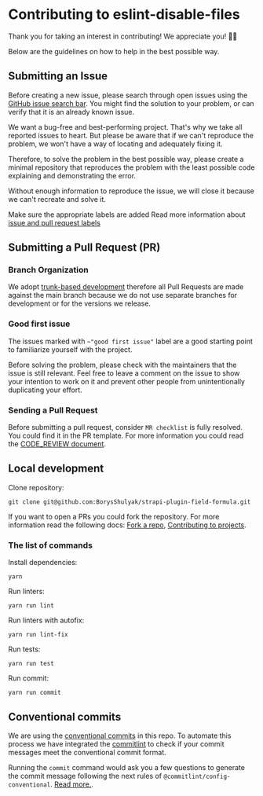 # Contributing to eslint-disable-files
Thank you for taking an interest in contributing! We appreciate you! 🫶🏽

Below are the guidelines on how to help in the best possible way.

## Submitting an Issue
Before creating a new issue, please search through open issues using the 
[GitHub issue search bar](https://docs.github.com/en/issues/tracking-your-work-with-issues/filtering-and-searching-issues-and-pull-requests). 
You might find the solution to your problem, or can verify that it is an already known issue.

We want a bug-free and best-performing project. That's why we take all reported issues to heart. But please be aware 
that if we can't reproduce the problem, we won't have a way of locating and adequately fixing it.

Therefore, to solve the problem in the best possible way, please create a minimal repository that reproduces the 
problem with the least possible code explaining and demonstrating the error.

Without enough information to reproduce the issue, we will close it because we can't recreate and solve it.

Make sure the appropriate labels are added Read more information about 
[issue and pull request labels](https://github.com/BorysShulyak/strapi-plugin-field-formula/blob/main/documentation/LABELS.md)

## Submitting a Pull Request (PR)
### Branch Organization
We adopt [trunk-based development](https://trunkbaseddevelopment.com/) therefore all Pull Requests are made against the 
main branch because we do not use separate branches for development or for the versions we release.

### Good first issue
The issues marked with `~"good first issue"` label are a good starting point to familiarize yourself with the project.

Before solving the problem, please check with the maintainers that the issue is still relevant. Feel free to leave a 
comment on the issue to show your intention to work on it and prevent other people from unintentionally duplicating 
your effort.

### Sending a Pull Request
Before submitting a pull request, consider `MR checklist` is fully resolved. You could find it in the PR template. For
more information you could read the [CODE_REVIEW document](https://github.com/BorysShulyak/strapi-plugin-field-formula/blob/main/documentation/CODE_REVIEW.md).

## Local development
Clone repository:
```shell
git clone git@github.com:BorysShulyak/strapi-plugin-field-formula.git
```

If you want to open a PRs you could fork the repository. For more information read the following docs: 
[Fork a repo](https://docs.github.com/en/get-started/quickstart/fork-a-repo), 
[Contributing to projects](https://docs.github.com/en/get-started/quickstart/contributing-to-projects).

### The list of commands
Install dependencies:
```shell
yarn
```

Run linters:
```shell
yarn run lint
```

Run linters with autofix:
```shell
yarn run lint-fix
```

Run tests:
```shell
yarn run test
```

Run commit:
```shell
yarn run commit
```

## Conventional commits
We are using the [conventional commits](https://www.conventionalcommits.org/en/v1.0.0/) in this repo. To automate this
process we have integrated the [commitlint](https://github.com/conventional-changelog/commitlint) to check if your 
commit messages meet the conventional commit format.

Running the `commit` command would ask you a few questions to generate the commit message following the next rules of
`@commitlint/config-conventional`. [Read more.](https://github.com/conventional-changelog/commitlint/tree/master/@commitlint/config-conventional).